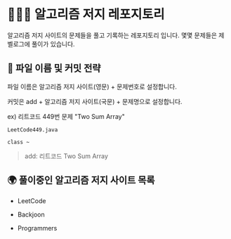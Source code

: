 # 🧑🏻‍💻 알고리즘 저지 레포지토리

알고리즘 저지 사이트의 문제들을 풀고 기록하는 레포지토리 입니다.
몇몇 문제들은 제 벨로그에 풀이가 있습니다.

## 📁 파일 이름 및 커밋 전략
파일 이름은 알고리즘 저지 사이트(영문) + 문제번호로 설정합니다.

커밋은 add + 알고리즘 저지 사이트(국문) + 문제명으로 설정합니다.

ex) 리트코드 449번 문제 "Two Sum Array"

```
LeetCode449.java

class ~
```
> add: 리트코드 Two Sum Array

## 🌍 풀이중인 알고리즘 저지 사이트 목록
* LeetCode

* Backjoon

* Programmers
